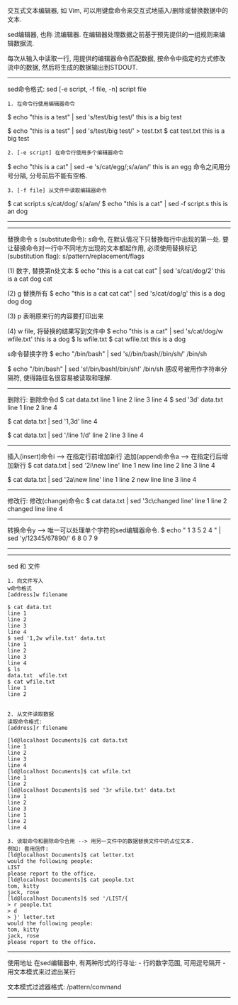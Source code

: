 交互式文本编辑器, 如 Vim, 
可以用键盘命令来交互式地插入/删除或替换数据中的文本.

sed编辑器, 也称 流编辑器. 
在编辑器处理数据之前基于预先提供的一组规则来编辑数据流.

每次从输入中读取一行, 用提供的编辑器命令匹配数据, 按命令中指定的方式修改流中的数据, 然后将生成的数据输出到STDOUT.

*********************************************************************************
sed命令格式:
sed [-e script, -f file, -n] script file

	1. 在命令行使用编辑器命令
$ echo "this is a test" | sed 's/test/big test/'
this is a big test

$ echo "this is a test" | sed 's/test/big test/' > test.txt
$ cat test.txt
this is a big test

	2. [-e script] 在命令行使用多个编辑器命令
$ echo "this is a cat" | sed -e 's/cat/egg/;s/a/an/'
this is an egg
命令之间用分号分隔, 分号前后不能有空格.

	3. [-f file] 从文件中读取编辑器命令
$ cat script.s 
s/cat/dog/
s/a/an/
$ echo "this is a cat" | sed -f script.s
this is an dog

**********************************************************************************
**********************************************************************************

替换命令 s (substitute命令):
s命令, 在默认情况下只替换每行中出现的第一处.
要让替换命令对一行中不同地方出现的文本都起作用, 必须使用替换标记(substitution flag):
s/pattern/replacement/flags

(1) 数字, 替换第n处文本
$ echo "this is a cat cat cat" | sed 's/cat/dog/2'
this is a cat dog cat

(2) g 替换所有
$ echo "this is a cat cat cat" | sed 's/cat/dog/g'
this is a dog dog dog

(3) p 表明原来行的内容要打印出来

(4) w file, 将替换的结果写到文件中
$ echo "this is a cat" | sed 's/cat/dog/w wfile.txt' 
this is a dog
$ ls
wfile.txt
$ cat wfile.txt 
this is a dog


s命令替换字符
$ echo "/bin/bash" | sed 's/\/bin\/bash/\/bin\/sh/'
/bin/sh

$ echo "/bin/bash" | sed 's!/bin/bash!/bin/sh!'
/bin/sh
感叹号被用作字符串分隔符, 使得路径名很容易被读取和理解.

*********************************************************
删除行: 删除命令d
$ cat data.txt 
line 1
line 2
line 3
line 4
$ sed '3d' data.txt 
line 1
line 2
line 4

$ cat data.txt | sed '1,3d'
line 4

$ cat data.txt | sed '/line 1/d'
line 2
line 3
line 4

********************************************************
插入(insert)命令i  --> 在指定行前增加新行
追加(append)命令a     --> 在指定行后增加新行
$ cat data.txt | sed '2i\new line\'
line 1
new line
line 2
line 3
line 4

$ cat data.txt | sed '2a\new line\'
line 1
line 2
new line
line 3
line 4

*********************************************************
修改行: 修改(change)命令c
$ cat data.txt | sed '3c\changed line\'
line 1
line 2
changed line
line 4

********************************************************
转换命令y  --> 唯一可以处理单个字符的sed编辑器命令.
$ echo " 1 3 5 2 4 " | sed 'y/12345/67890/'
 6 8 0 7 9

**********************************************************************************
**********************************************************************************
sed 和 文件

	1. 向文件写入
	w命令格式
	[address]w filename
	
	$ cat data.txt 
	line 1
	line 2
	line 3
	line 4
	$ sed '1,2w wfile.txt' data.txt 
	line 1
	line 2
	line 3
	line 4
	$ ls
	data.txt  wfile.txt
	$ cat wfile.txt 
	line 1
	line 2
	
	
	2. 从文件读取数据
	读取命令格式:
	[address]r filename
	
	[ld@localhost Documents]$ cat data.txt 
	line 1
	line 2
	line 3
	line 4
	[ld@localhost Documents]$ cat wfile.txt 
	line 1
	line 2
	[ld@localhost Documents]$ sed '3r wfile.txt' data.txt 
	line 1
	line 2
	line 3
	line 1
	line 2
	line 4
	
	3. 读取命令和删除命令合用 --> 用另一文件中的数据替换文件中的占位文本.
	例如: 套用信件:
	[ld@localhost Documents]$ cat letter.txt 
	would the following people:
	LIST
	please report to the office.
	[ld@localhost Documents]$ cat people.txt 
	tom, kitty
	jack, rose
	[ld@localhost Documents]$ sed '/LIST/{
	> r people.txt
	> d
	> }' letter.txt
	would the following people:
	tom, kitty
	jack, rose
	please report to the office.
	

********************************************************
使用地址
在sed编辑器中, 有两种形式的行寻址:
	- 行的数字范围, 可用逗号隔开
	- 用文本模式来过滤出某行
	
文本模式过滤器格式:
/pattern/command


********************************************************
